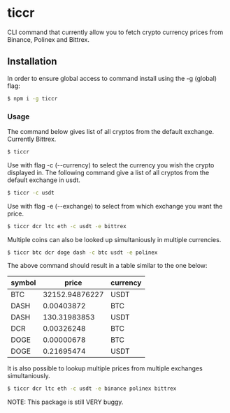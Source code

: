 # ticcr

CLI command that currently allow you to fetch crypto currency prices from Binance, Polinex and Bittrex. 

## Installation
In order to ensure global access to command install using the -g (global) flag: 
```bash
$ npm i -g ticcr
```

### Usage
The command below gives list of all cryptos from the default exchange. Currently Bittrex. 

```bash
$ ticcr
```

Use with flag -c (--currency) to select the currency you wish the crypto displayed in. 
The following command give a list of all cryptos from the default exchange in usdt. 

```bash
$ ticcr -c usdt
```

Use with flag -e (--exchange) to select from which exchange you want the price. 

```bash
$ ticcr dcr ltc eth -c usdt -e bittrex
```

Multiple coins can also be looked up simultaniously in multiple currencies. 

```bash
$ ticcr btc dcr doge dash -c btc usdt -e polinex 
```

The above command should result in a table similar to the one below: 

symbol | price | currency
------ | ----- | --------
BTC | 32152.94876227 | USDT
DASH | 0.00403872 | BTC
DASH | 130.31983853 | USDT
DCR | 0.00326248 | BTC
DOGE | 0.00000678 | BTC
DOGE | 0.21695474 | USDT

It is also possible to lookup multiple prices from multiple exchanges simultaniously.

```bash
$ ticcr dcr ltc eth -c usdt -e binance polinex bittrex
```

NOTE: This package is still VERY buggy. 